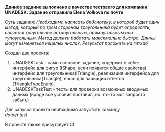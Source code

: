 **Данное задание выполнено в качестве тестового для компании UNADESK. Задание отправила Elena Volkova по почте**

Суть задания: _Необходимо написать библиотеку, в которой будет один метод, который по трем сторонам треугольника будет определять, является треугольник остроугольным, прямоугольным или тупоугольным. Метод должен работать максимально быстро. Длины могут изменяться нецелых числах. Результат положить на гитхаб_

Создал два проекта:  
1) UNADESKTask - само основное задание, содержит в себе: интерфейс для фигур (IShape, если появятся общие свойства), интерфейс для треугольника(ITriangle), реализация интерфейса для треугольника(Triangle), enum для вариации ответов (TriangleTypeEnum)
2) UNADESKTaskTest - тесты для проверки возможных вводимых данных (вроде все условия поставил, но что-то мог запросто забыть)

Для запуска проекта необходимо запустить команду  
_dotnet test_

В проекте также присутсвует CI